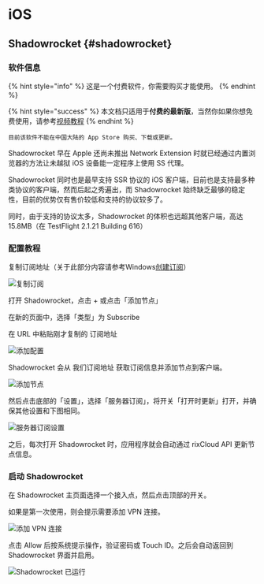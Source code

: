# iOS

## Shadowrocket {#shadowrocket}

### 软件信息

{% hint style="info" %}
这是一个付费软件，你需要购买才能使用。
{% endhint %}

{% hint style="success" %}
本文档只适用于**付费的最新版**，当然你如果你想免费使用，请参考[视频教程](https://baidot.cn/jc/)
{% endhint %}

`目前该软件不能在中国大陆的 App Store 购买、下载或更新。`

Shadowrocket 早在 Apple 还尚未推出 Network Extension 时就已经通过内置浏览器的方法让未越狱 iOS 设备能一定程序上使用 SS 代理。

Shadowrocket 同时也是最早支持 SSR 协议的 iOS 客户端，目前也是支持最多种类协议的客户端，然而后起之秀遍出，而 Shadowrocket 始终缺乏最够的稳定性，目前的优势仅有售价较低和支持的协议较多了。

同时，由于支持的协议太多，Shadowrocket 的体积也远超其他客户端，高达 15.8MB（在 TestFlight 2.1.21 Building 616）

### 配置教程

复制订阅地址（关于此部分内容请参考Windows[创建订阅](https://doc.biwcloud.com/windows#chuang-jian-ding-yue-lian-jie)）

![&#x590D;&#x5236;&#x8BA2;&#x9605;](.gitbook/assets/image%20%2815%29.png)

打开 Shadowrocket，点击 + 或点击「添加节点」

在新的页面中，选择「类型」为 Subscribe

在 URL 中粘贴刚才复制的 订阅地址

![&#x6DFB;&#x52A0;&#x914D;&#x7F6E;](.gitbook/assets/image%20%2826%29.png)

Shadowrocket 会从 我们订阅地址 获取订阅信息并添加节点到客户端。

![&#x6DFB;&#x52A0;&#x8282;&#x70B9;](.gitbook/assets/image%20%285%29.png)

然后点击底部的「设置」，选择「服务器订阅」，将开关「打开时更新」打开，并确保其他设置和下图相同。

![&#x670D;&#x52A1;&#x5668;&#x8BA2;&#x9605;&#x8BBE;&#x7F6E;](https://rixcloud-1255365801.file.myqcloud.com/image/9ab0p.jpg)

之后，每次打开 Shadowrocket 时，应用程序就会自动通过 rixCloud API 更新节点信息。

### 启动 Shadowrocket

在 Shadowrocket 主页面选择一个接入点，然后点击顶部的开关。

如果是第一次使用，则会提示需要添加 VPN 连接。

![&#x6DFB;&#x52A0; VPN &#x8FDE;&#x63A5;](https://rixcloud-1255365801.file.myqcloud.com/image/4rd8k.jpg)

点击 Allow 后按系统提示操作，验证密码或 Touch ID。之后会自动返回到 Shadowrocket 界面并启用。

![Shadowrocket &#x5DF2;&#x8FD0;&#x884C;](https://rixcloud-1255365801.file.myqcloud.com/image/pe5iq.jpg)


